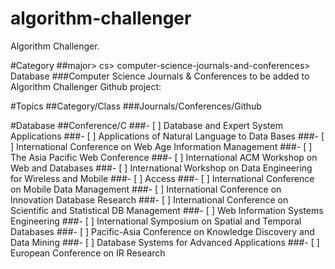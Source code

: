 # algorithm-challenger
Algorithm Challenger.

#Category
##major> cs> computer-science-journals-and-conferences> Database
###Computer Science Journals & Conferences to be added to Algorithm Challenger Github project:

#Topics
##Category/Class
###Journals/Conferences/Github

#Database
##Conference/C
###- [ ] Database and Expert System Applications
###- [ ] Applications of Natural Language to Data Bases
###- [ ] International Conference on Web Age Information Management
###- [ ] The Asia Pacific Web Conference
###- [ ] International ACM Workshop on Web and Databases
###- [ ] International Workshop on Data Engineering for Wireless and Mobile
###- [ ] Access
###- [ ] International Conference on Mobile Data Management
###- [ ] International Conference on Innovation Database Research
###- [ ] International Conference on Scientific and Statistical DB Management
###- [ ] Web Information Systems Engineering
###- [ ] International Symposium on Spatial and Temporal Databases
###- [ ] Pacific-Asia Conference on Knowledge Discovery and Data Mining
###- [ ] Database Systems for Advanced Applications
###- [ ] European Conference on IR Research

